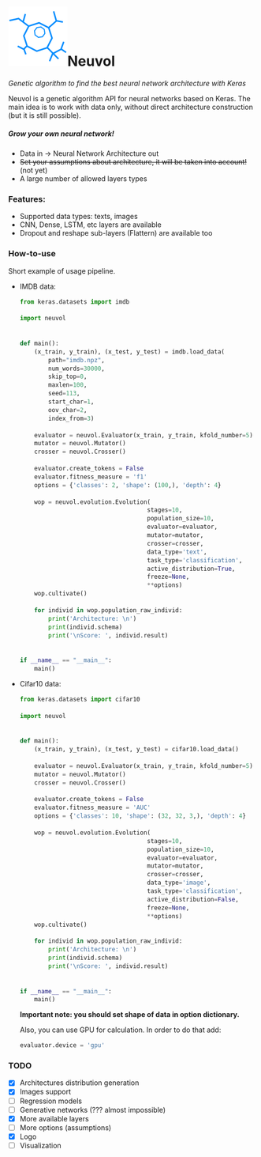 # ![logo](logo.png)Neuvol

*Genetic algorithm to find the best neural network architecture with Keras*

Neuvol is a genetic algorithm API for neural networks based on Keras. The main idea is to work with data only, without direct architecture construction (but it is still possible).

##### Grow your own neural network!

- Data in -> Neural Network Architecture out
- ~~Set your assumptions about architecture, it will be taken into account!~~ (not yet)
- A large number of allowed layers types

### Features:

- Supported data types: texts, images
- CNN, Dense, LSTM, etc layers are available
- Dropout and reshape sub-layers (Flattern) are available too

### How-to-use

Short example of usage pipeline.

- IMDB data:

  ```python
  from keras.datasets import imdb
  
  import neuvol
  
  
  def main():
      (x_train, y_train), (x_test, y_test) = imdb.load_data(
          path="imdb.npz",
          num_words=30000,
          skip_top=0,
          maxlen=100,
          seed=113,
          start_char=1,
          oov_char=2,
          index_from=3)
  
      evaluator = neuvol.Evaluator(x_train, y_train, kfold_number=5)
      mutator = neuvol.Mutator()
      crosser = neuvol.Crosser()
  
      evaluator.create_tokens = False
      evaluator.fitness_measure = 'f1'
      options = {'classes': 2, 'shape': (100,), 'depth': 4}
  
      wop = neuvol.evolution.Evolution(
                                      stages=10,
                                      population_size=10,
                                      evaluator=evaluator,
                                      mutator=mutator,
                                      crosser=crosser,
                                      data_type='text',
                                      task_type='classification',
                                      active_distribution=True,
                                      freeze=None,
                                      **options)
      wop.cultivate()
  
      for individ in wop.population_raw_individ:
          print('Architecture: \n')
          print(individ.schema)
          print('\nScore: ', individ.result)
  
  
  if __name__ == "__main__":
      main()
  
  ```



- Cifar10 data:

  ```python
  from keras.datasets import cifar10
  
  import neuvol
  
  
  def main():
      (x_train, y_train), (x_test, y_test) = cifar10.load_data()
  
      evaluator = neuvol.Evaluator(x_train, y_train, kfold_number=5)
      mutator = neuvol.Mutator()
      crosser = neuvol.Crosser()
  
      evaluator.create_tokens = False
      evaluator.fitness_measure = 'AUC'
      options = {'classes': 10, 'shape': (32, 32, 3,), 'depth': 4}
  
      wop = neuvol.evolution.Evolution(
                                      stages=10,
                                      population_size=10,
                                      evaluator=evaluator,
                                      mutator=mutator,
                                      crosser=crosser,
                                      data_type='image',
                                      task_type='classification',
                                      active_distribution=False,
                                      freeze=None,
                                      **options)
      wop.cultivate()
  
      for individ in wop.population_raw_individ:
          print('Architecture: \n')
          print(individ.schema)
          print('\nScore: ', individ.result)
  
  
  if __name__ == "__main__":
      main()
  
  ```

  **Important note: you should set shape of data in option dictionary.**

  Also, you can use GPU for calculation. In order to do that add:

  ```python
  evaluator.device = 'gpu'
  ```


### TODO

- [x] Architectures distribution generation
- [x] Images support
- [ ] Regression models
- [ ] Generative networks (??? almost impossible)
- [x] More available layers
- [ ] More options (assumptions)
- [x] Logo
- [ ] Visualization
